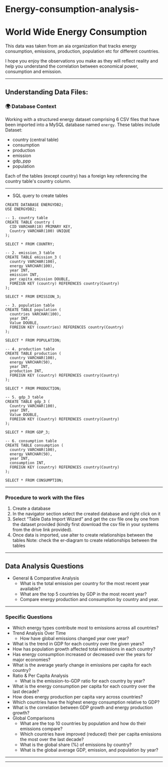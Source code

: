 # Energy-consumption-analysis-


# World Wide Energy Consumption

This data was taken from an aia organization that tracks energy consumption, emissions, production, population etc for different countries.

I hope you enjoy the observations you make as they will reflect reality and help you understand the correlation between economical power, consumption and emission.

---

## Understanding  Data Files:

### 🌍 Database Context

Working with a structured energy dataset comprising 6 CSV files that have been imported into a MySQL database named `energy`. These tables include Dataset:

- country (central table)
- consumption
- production
- emission
- gdp_ppp
- population

Each of the tables (except country) has a foreign key referencing the country table's country column.

---

- SQL query to create tables

```
CREATE DATABASE ENERGYDB2;
USE ENERGYDB2;

-- 1. country table
CREATE TABLE country (
  CID VARCHAR(10) PRIMARY KEY,
  Country VARCHAR(100) UNIQUE
);

SELECT * FROM COUNTRY;

-- 2. emission_3 table
CREATE TABLE emission_3 (
  country VARCHAR(100),
  energy VARCHAR(100),
  year INT,
  emission INT,
  per_capita_emission DOUBLE,
  FOREIGN KEY (country) REFERENCES country(Country)
);

SELECT * FROM EMISSION_3;

-- 3. population table
CREATE TABLE population (
  countries VARCHAR(100),
  year INT,
  Value DOUBLE,
  FOREIGN KEY (countries) REFERENCES country(Country)
);

SELECT * FROM POPULATION;

-- 4. production table
CREATE TABLE production (
  country VARCHAR(100),
  energy VARCHAR(50),
  year INT,
  production INT,
  FOREIGN KEY (country) REFERENCES country(Country)
);

SELECT * FROM PRODUCTION;

-- 5. gdp_3 table
CREATE TABLE gdp_3 (
  Country VARCHAR(100),
  year INT,
  Value DOUBLE,
  FOREIGN KEY (Country) REFERENCES country(Country)
);

SELECT * FROM GDP_3;

-- 6. consumption table
CREATE TABLE consumption (
  country VARCHAR(100),
  energy VARCHAR(50),
  year INT,
  consumption INT,
  FOREIGN KEY (country) REFERENCES country(Country)
);

SELECT * FROM CONSUMPTION;
```

---

### Procedure to work with the files

1. Create a database
2. In the navigator section select the created database and right click on it
3. Select “Table Data Import Wizard” and get the csv file one by one from the dataset provided (kindly first download the csv file in your systems from the drive link provided).
4. Once data is imported, use alter to create relationships between the tables
   Note: check the er-diagram to create relationships between the tables

---

## Data Analysis Questions

- General & Comparative Analysis
  - What is the total emission per country for the most recent year available?
  - What are the top 5 countries by GDP in the most recent year?
  - Compare energy production and consumption by country and year.

---

### Specific Questions

- Which energy types contribute most to emissions across all countries?
- Trend Analysis Over Time
  - How have global emissions changed year over year?
- What is the trend in GDP for each country over the given years?
- How has population growth affected total emissions in each country?
- Has energy consumption increased or decreased over the years for major economies?
- What is the average yearly change in emissions per capita for each country?
- Ratio & Per Capita Analysis
  - What is the emission-to-GDP ratio for each country by year?
- What is the energy consumption per capita for each country over the last decade?
- How does energy production per capita vary across countries?
- Which countries have the highest energy consumption relative to GDP?
- What is the correlation between GDP growth and energy production growth?
- Global Comparisons
  - What are the top 10 countries by population and how do their emissions compare?
  - Which countries have improved (reduced) their per capita emissions the most over the last decade?
  - What is the global share (%) of emissions by country?
  - What is the global average GDP, emission, and population by year?

---


---
